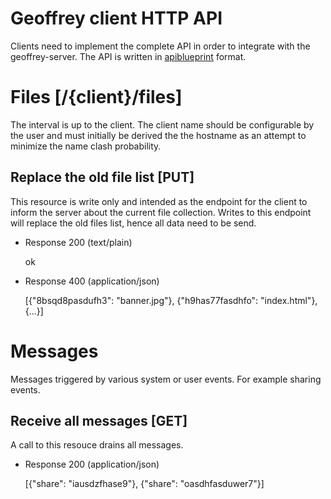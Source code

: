 # Geoffrey client HTTP API

Clients need to implement the complete API in order to integrate with the 
geoffrey-server.
The API is written in [apiblueprint](http://apiblueprint.org/) format.

# Files [/{client}/files]
The interval is up to the client.
The client name should be configurable by the user and must initially be derived
the the hostname as an attempt to minimize the name clash probability.


## Replace the old file list [PUT]
This resource is write only and intended as the endpoint for the client to inform
the server about the current file collection.
Writes to this endpoint will replace the old files list, hence all data need to
be send.

+ Response 200 (text/plain)

  ok

+ Response 400 (application/json)

  [{"8bsqd8pasdufh3": "banner.jpg"}, 
   {"h9has77fasdhfo": "index.html"},
   {...}]



# Messages
Messages triggered by various system or user events.
For example sharing events.

## Receive all messages [GET]
A call to this resouce drains all messages.

+ Response 200 (application/json)

  [{"share": "iausdzfhase9"},
   {"share": "oasdhfasduwer7"}]
